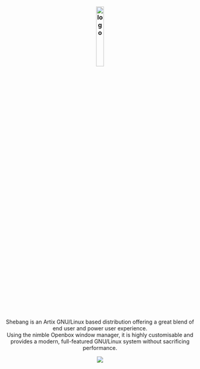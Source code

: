 <h3 align="center"><img src="https://avatars.githubusercontent.com/u/197888720?s=1000" alt="logo" width="20%"></h3>

<p align="center">
    <br>Shebang is an Artix GNU/Linux based distribution offering a great blend of end user and power user experience.
    <br>Using the nimble Openbox window manager, it is highly customisable and provides a modern, full-featured GNU/Linux system without sacrificing performance.
    <p align="center"><a href="https://github.com/sponsors/DAFT-8"><img src="https://img.shields.io/static/v1?label=Sponsor&message=%E2%9D%A4&logo=GitHub&color=000000"></a><p>
</p>

